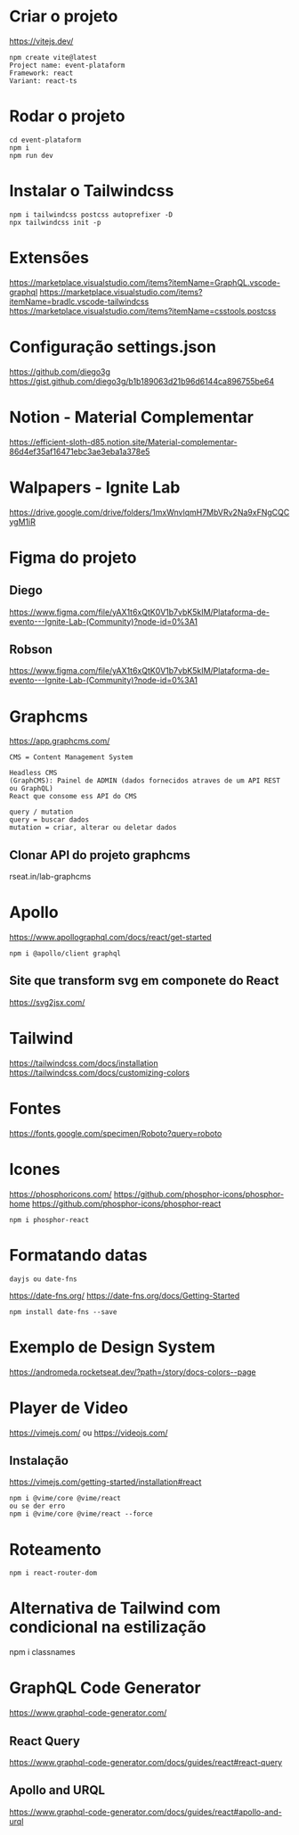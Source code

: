 # Criar o projeto

https://vitejs.dev/

```
npm create vite@latest
Project name: event-plataform
Framework: react
Variant: react-ts
```

# Rodar o projeto

```
cd event-plataform
npm i
npm run dev
```

# Instalar o Tailwindcss

```
npm i tailwindcss postcss autoprefixer -D
npx tailwindcss init -p
```

# Extensões

https://marketplace.visualstudio.com/items?itemName=GraphQL.vscode-graphql
https://marketplace.visualstudio.com/items?itemName=bradlc.vscode-tailwindcss
https://marketplace.visualstudio.com/items?itemName=csstools.postcss

# Configuração settings.json

https://github.com/diego3g
https://gist.github.com/diego3g/b1b189063d21b96d6144ca896755be64

# Notion - Material Complementar

https://efficient-sloth-d85.notion.site/Material-complementar-86d4ef35af16471ebc3ae3eba1a378e5

# Walpapers - Ignite Lab

https://drive.google.com/drive/folders/1mxWnvlqmH7MbVRv2Na9xFNgCQCygM1iR

# Figma do projeto

## Diego

https://www.figma.com/file/yAX1t6xQtK0V1b7vbK5kIM/Plataforma-de-evento---Ignite-Lab-(Community)?node-id=0%3A1

## Robson

https://www.figma.com/file/yAX1t6xQtK0V1b7vbK5kIM/Plataforma-de-evento---Ignite-Lab-(Community)?node-id=0%3A1

# Graphcms

https://app.graphcms.com/

```
CMS = Content Management System

Headless CMS
(GraphCMS): Painel de ADMIN (dados fornecidos atraves de um API REST ou GraphQL)
React que consome ess API do CMS

query / mutation
query = buscar dados
mutation = criar, alterar ou deletar dados
```

## Clonar API do projeto graphcms

rseat.in/lab-graphcms

# Apollo

https://www.apollographql.com/docs/react/get-started

```
npm i @apollo/client graphql
```

## Site que transform svg em componete do React

https://svg2jsx.com/

# Tailwind

https://tailwindcss.com/docs/installation
https://tailwindcss.com/docs/customizing-colors

# Fontes

https://fonts.google.com/specimen/Roboto?query=roboto

# Icones

https://phosphoricons.com/
https://github.com/phosphor-icons/phosphor-home
https://github.com/phosphor-icons/phosphor-react

```
npm i phosphor-react
```

# Formatando datas

```
dayjs ou date-fns
```

https://date-fns.org/
https://date-fns.org/docs/Getting-Started

```
npm install date-fns --save
```

# Exemplo de Design System

https://andromeda.rocketseat.dev/?path=/story/docs-colors--page

# Player de Video

https://vimejs.com/
ou
https://videojs.com/

## Instalação

https://vimejs.com/getting-started/installation#react

```
npm i @vime/core @vime/react
ou se der erro
npm i @vime/core @vime/react --force
```

# Roteamento

```
npm i react-router-dom
```

# Alternativa de Tailwind com condicional na estilização

npm i classnames

# GraphQL Code Generator

https://www.graphql-code-generator.com/

## React Query

https://www.graphql-code-generator.com/docs/guides/react#react-query

## Apollo and URQL

https://www.graphql-code-generator.com/docs/guides/react#apollo-and-urql
